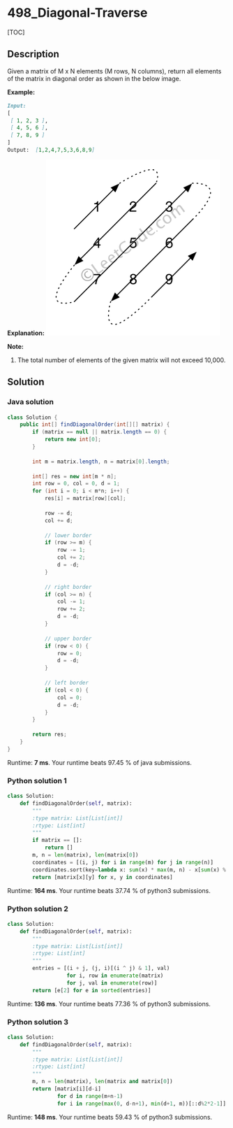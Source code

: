 # 498_Diagonal-Traverse

[TOC]

## Description

Given a matrix of M x N elements (M rows, N columns), return all elements of the matrix in diagonal order as shown in the below image.

**Example:**

```markdown
Input:
[
 [ 1, 2, 3 ],
 [ 4, 5, 6 ],
 [ 7, 8, 9 ]
]
Output:  [1,2,4,7,5,3,6,8,9]
```

**Explanation:**
![explanation](../figs/diagonal_traverse.png)

**Note:**

1. The total number of elements of the given matrix will not exceed 10,000.

## Solution

### Java solution

```java
class Solution {
    public int[] findDiagonalOrder(int[][] matrix) {
        if (matrix == null || matrix.length == 0) {
            return new int[0];
        }

        int m = matrix.length, n = matrix[0].length;

        int[] res = new int[m * n];
        int row = 0, col = 0, d = 1;
        for (int i = 0; i < m*n; i++) {
            res[i] = matrix[row][col];

            row -= d;
            col += d;

            // lower border
            if (row >= m) {
                row -= 1;
                col += 2;
                d = -d;
            }

            // right border
            if (col >= n) {
                col -= 1;
                row += 2;
                d = -d;
            }

            // upper border
            if (row < 0) {
                row = 0;
                d = -d;
            }

            // left border
            if (col < 0) {
                col = 0;
                d = -d;
            }
        }

        return res;
    }
}
```

Runtime: **7 ms**. Your runtime beats 97.45 % of java submissions.

### Python solution 1

```python
class Solution:
    def findDiagonalOrder(self, matrix):
        """
        :type matrix: List[List[int]]
        :rtype: List[int]
        """
        if matrix == []:
            return []
        m, n = len(matrix), len(matrix[0])
        coordinates = [(i, j) for i in range(m) for j in range(n)]
        coordinates.sort(key=lambda x: sum(x) * max(m, n) - x[sum(x) % 2])
        return [matrix[x][y] for x, y in coordinates]
```

Runtime: **164 ms**. Your runtime beats 37.74 % of python3 submissions.

### Python solution 2

```python
class Solution:
    def findDiagonalOrder(self, matrix):
        """
        :type matrix: List[List[int]]
        :rtype: List[int]
        """
        entries = [(i + j, (j, i)[(i ^ j) & 1], val)
                   for i, row in enumerate(matrix)
                   for j, val in enumerate(row)]
        return [e[2] for e in sorted(entries)]
```

Runtime: **136 ms**. Your runtime beats 77.36 % of python3 submissions.

### Python solution 3

```python
class Solution:
    def findDiagonalOrder(self, matrix):
        """
        :type matrix: List[List[int]]
        :rtype: List[int]
        """
        m, n = len(matrix), len(matrix and matrix[0])
        return [matrix[i][d-i]
                for d in range(m+n-1)
                for i in range(max(0, d-n+1), min(d+1, m))[::d%2*2-1]]
```

Runtime: **148 ms**. Your runtime beats 59.43 % of python3 submissions.